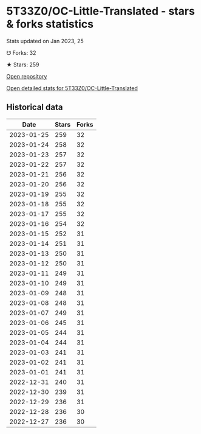 # 5T33Z0/OC-Little-Translated - stars & forks statistics

Stats updated on Jan 2023, 25

☋ Forks: 32

★ Stars: 259

[Open repository](https://github.com/5T33Z0/OC-Little-Translated)

[Open detailed stats for 5T33Z0/OC-Little-Translated](https://reviewgithub.com/rep/5T33Z0/OC-Little-Translated)

## Historical data
| Date | Stars | Forks |
|------|-------|-------|
| 2023-01-25 | 259 | 32 | 
| 2023-01-24 | 258 | 32 | 
| 2023-01-23 | 257 | 32 | 
| 2023-01-22 | 257 | 32 | 
| 2023-01-21 | 256 | 32 | 
| 2023-01-20 | 256 | 32 | 
| 2023-01-19 | 255 | 32 | 
| 2023-01-18 | 255 | 32 | 
| 2023-01-17 | 255 | 32 | 
| 2023-01-16 | 254 | 32 | 
| 2023-01-15 | 252 | 31 | 
| 2023-01-14 | 251 | 31 | 
| 2023-01-13 | 250 | 31 | 
| 2023-01-12 | 250 | 31 | 
| 2023-01-11 | 249 | 31 | 
| 2023-01-10 | 249 | 31 | 
| 2023-01-09 | 248 | 31 | 
| 2023-01-08 | 248 | 31 | 
| 2023-01-07 | 249 | 31 | 
| 2023-01-06 | 245 | 31 | 
| 2023-01-05 | 244 | 31 | 
| 2023-01-04 | 244 | 31 | 
| 2023-01-03 | 241 | 31 | 
| 2023-01-02 | 241 | 31 | 
| 2023-01-01 | 241 | 31 | 
| 2022-12-31 | 240 | 31 | 
| 2022-12-30 | 239 | 31 | 
| 2022-12-29 | 236 | 31 | 
| 2022-12-28 | 236 | 30 | 
| 2022-12-27 | 236 | 30 | 


